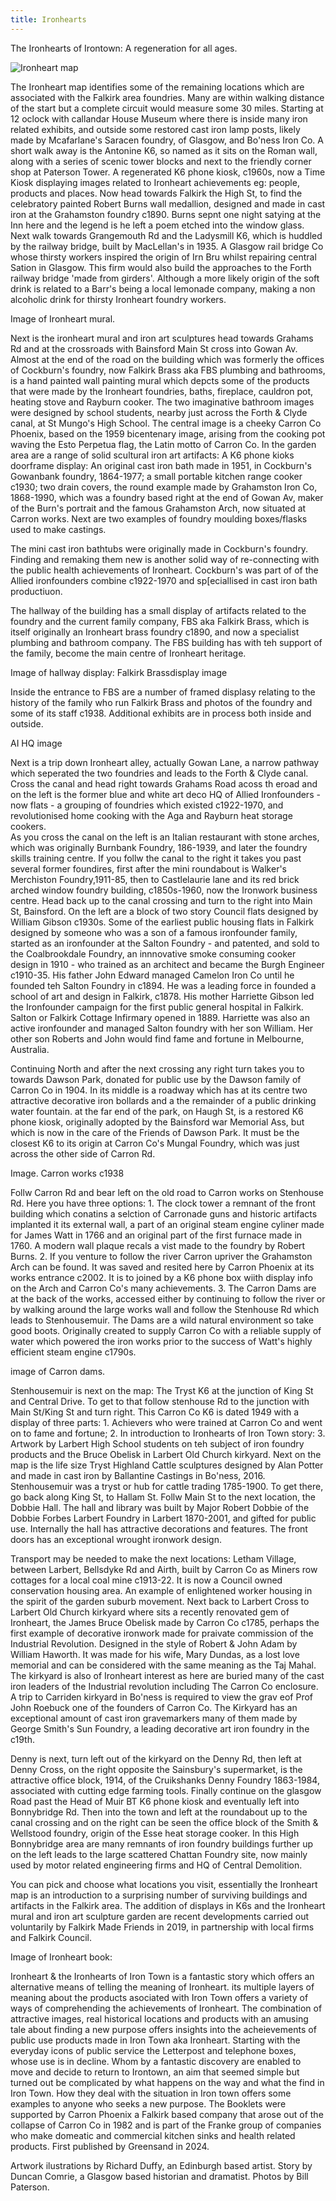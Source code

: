 ```yaml
---
title: Ironhearts
---
```


The Ironhearts of Irontown: A regeneration for all ages.

![Ironheart map](../images/Ironheartmap.jpg)


The Ironheart map identifies some of the remaining locations which are associated with the Falkirk area foundries. Many are within walking distance of the start but a complete circuit would measure some 30 miles. Starting at 12 oclock with callandar House Museum where there is inside many iron related exhibits, and outside some restored cast iron lamp posts, likely made by Mcafarlane's Saracen foundry, of Glasgow, and Bo'ness Iron Co. A short walk away is the Antonine K6, so named as it sits on the Roman wall, along with a series of scenic tower blocks and next to the friendly corner shop at Paterson Tower. A regenerated K6 phone kiosk, c1960s, now a Time Kiosk displaying images related to Ironheart achievements eg: people, products and places. Now head towards Falkirk the High St, to find the celebratory painted Robert Burns wall medallion, designed and made in cast iron at the Grahamston foundry c1890. Burns sepnt one night satying at the Inn here and the legend is he left a poem etched into the window glass.  
Next walk towards Grangemouth Rd and the Ladysmill K6, which is huddled by the railway bridge, built by MacLellan's in 1935. A Glasgow rail bridge Co whose thirsty workers inspired the origin of Irn Bru whilst repairing central Sation in Glasgow. This firm would also build the approaches to the Forth railway bridge 'made from girders'. Although a more likely origin of the soft drink is related to a Barr's being a local lemonade company, making a non alcoholic drink for thirsty Ironheart foundry workers.

Image of Ironheart mural.

Next is the ironheart mural and iron art sculptures head towards Grahams Rd and at the crossroads with Bainsford Main St cross into Gowan Av. Almost at the end of the road on the building which was formerly the offices of Cockburn's foundry, now Falkirk Brass aka FBS plumbing and bathrooms, is a hand painted wall painting mural which depcts some of the products that were made by the Ironheart foundries, baths, fireplace, cauldron pot, heating stove and Rayburn cooker. The two imaginative bathroom images were designed by school students, nearby just across the Forth & Clyde canal, at St Mungo's High School. The central image is a cheeky Carron Co Phoenix, based on the 1959 bicentenary image, arising from the cooking pot waving the Esto Perpetua flag, the Latin motto of Carron Co. 
In the garden area are a range of solid scultural iron art artifacts: A K6 phone kioks doorframe display: An original cast iron bath made in 1951, in Cockburn's Gowanbank foundry, 1864-1977; a small portable kitchen range cooker c1930; two drain covers, the round example made by Grahamston Iron Co, 1868-1990, which was a foundry based right at the end of Gowan Av, maker of the Burn's portrait and the famous Grahamston Arch, now situated at Carron works. Next are two examples of foundry moulding boxes/flasks used to make castings. 

The mini cast iron bathtubs were originally made in Cockburn's foundry. Finding and remaking them new is another solid way of re-connecting with the public health achievements of Ironheart. Cockburn's was part of of the Allied ironfounders combine c1922-1970 and sp[eciallised in cast iron bath productiuon.

The hallway of the building has a small display of artifacts related to the foundry and the current family company, FBS aka Falkirk Brass, which is itself originally an Ironheart brass foundry c1890, and now a specialist plumbing and bathroom company. The FBS building has with teh support of the family, become the main centre of Ironheart heritage.   

Image of hallway display: Falkirk Brassdisplay image

Inside the entrance to FBS are a number of framed displasy relating to the history of the family who run Falkirk Brass and photos of the foundry and some of its staff c1938. Additional exhibits are in process both inside and outside.

AI HQ image

Next is a trip down Ironheart alley, actually Gowan Lane, a narrow pathway which seperated the two foundries and leads to the Forth & Clyde canal. Cross the canal and head right towards Grahams Road acoss th eroad and on the left is the former blue and white art deco HQ of Allied Ironfounders - now flats - a grouping of foundries which existed c1922-1970, and revolutionised home cooking with the Aga and Rayburn heat storage cookers.  
As you cross the canal on the left is an Italian restaurant with stone arches, which was originally Burnbank Foundry, 186-1939, and later the foundry skills training centre. If you follw the canal to the right it takes you past several former foundires, first after the mini roundabout is Walker's Merchiston Foundry,1911-85, then to Castlelaurie lane and its red brick arched window foundry building, c1850s-1960, now the Ironwork business centre. 
Head back up to the canal crossing and turn to the right into Main St, Bainsford. On the left are a block of two story Council flats designed by William Gibson c1930s. Some of the earliest public housing flats in Falkirk designed by someone who was a son of a famous ironfounder family, started as an ironfounder at the Salton Foundry - and patented, and sold to the Coalbrookdale Foundry, an innnovative smoke consuming cooker design in 1910 - who trained as an architect and became the Burgh Engineer c1910-35. His father John Edward managed Camelon Iron Co until he founded teh Salton Foundry in c1894. He was a leading force in founded a school of art and design in Falkirk, c1878. His mother Harriette Gibson led the Ironfounder campaign for the first public general hospital in Falkirk. Salton or Falkirk Cottage Infirmary opened in 1889. Harriette was also an active ironfounder and managed Salton foundry with her son William. Her other son Roberts and John would find fame and fortune in Melbourne, Australia.

Continuing North and after the next crossing any right turn takes you to towards Dawson Park, donated for public use by the Dawson family of Carron Co in 1904. In its  middle is a roadway which has at its centre two attractive decorative iron bollards and a the remainder of a public drinking water fountain. at the far end of the park, on Haugh St, is a restored K6 phone kiosk, originally adopted by the Bainsford war Memorial Ass, but which is now in the care of the Friends of Dawson Park. It must be the closest K6 to its origin at Carron Co's Mungal Foundry, which was just across the other side of Carron Rd.

Image. Carron works c1938 

Follw Carron Rd and bear left on the old road to Carron works on Stenhouse Rd. Here you have three options: 1. The clock tower a remnant of the front building which conatins a selction of Carronade guns and historic artifacts implanted it its external wall, a part of an original steam engine cyliner made for James Watt in 1766 and an original part of the first furnace made in 1760. A modern wall plaque recals a vist made to the foundry by Robert Burns. 
2. If you venture to follow the river Carron upriver the Grahamston Arch can be found. It was saved and resited here by Carron Phoenix at its works entrance c2002. It is to joined by a K6 phone box wiith display info on the Arch and Carron Co's many achievements. 
3. The Carron Dams are at the back of the works, accessed either by continuing to follow the river or by walking around the large works wall and follow the Stenhouse Rd which leads to Stenhousemuir. The Dams are a wild natural environment so take good boots. Originally created to supply Carron Co with a reliable supply of water which powered the iron works prior to the success of Watt's highly efficient steam engine c1790s. 

image of Carron dams.

Stenhousemuir is next on the map: The Tryst K6 at the junction of King St and Central Drive. To get to that follow stenhouse Rd to the junction with Main St/King St and turn right. This Carron Co K6 is dated 1949 with a display of three parts: 1. Achievers who were trained at Carron Co and went on to fame and fortune; 2. In introduction to Ironhearts of Iron Town story: 3. Artwork by Larbert High School students on teh subject of iron foundry products and the Bruce Obelisk in Larbert Old Church kirkyard. Next on the map is the life size Tryst Highland Cattle sculptures designed by Alan Potter and made in cast iron by Ballantine Castings in Bo'ness, 2016. Stenhousemuir was a tryst or hub for cattle trading 1785-1900. To get there, go back along King St, to Hallam St. Follw Main St to the next location, the Dobbie Hall. The hall and library was built by Major Robert Dobbie of the Dobbie Forbes Larbert Foundry in Larbert 1870-2001, and gifted for public use. Internally the hall has attractive decorations and features. The front doors has an exceptional wrought ironwork design.

Transport may be needed to make the next locations: Letham Village, between Larbert, Bellsdyke Rd and Airth, built by Carron Co as Miners row cottages for a local coal mine c1913-22. It is now a Council owned conservation housing area. An example of enlightened worker housing in the spirit of the garden suburb movement. Next back to Larbert Cross to Larbert Old Church kirkyard where sits a recently renovated gem of Ironheart, the James Bruce Obelisk made by Carron Co c1785, perhaps the first example of decorative ironwork made for praivate commission of the Industrial Revolution. Designed in the style of Robert & John Adam by William Haworth. It was made for his wife, Mary Dundas, as a lost love memorial and can be considered with the same meaning as the Taj Mahal. The kirkyard is also of Ironheart interest
as here are buried many of the cast iron leaders of the Industrial revolution including The Carron Co enclosure. A trip to Carriden kirkyard in Bo'ness is required to view the grav eof Prof John Roebuck one of the founders of Carron Co. The Kirkyard has an exceptional amount of cast iron gravemarkers many of them made by George Smith's Sun Foundry, a leading decorative art iron foundry in the c19th.

Denny is next, turn left out of the kirkyard on the Denny Rd, then left at Denny Cross, on the right opposite the Sainsbury's supermarket, is the attractive office block, 1914, of the Cruikshanks Denny Foundry 1863-1984, associated with cutting edge farming tools. Finally continue on the glasgow Road past the Head of Muir BT K6 phone kiosk and eventually left into Bonnybridge Rd. Then into the town and left at the roundabout up to the canal crossing and on the right can be seen the office block of the Smith & Wellstood foundry, origin of the Esse heat storage cooker. In this High Bonnybridge area are many remnants of iron foundry buildings further up on the left leads to the large scattered Chattan Foundry site, now mainly used by motor related engineering firms and HQ of Central Demolition.

You can pick and choose what locations you visit, essentially the Ironheart map is an introduction to a surprising number of surviving buildings and artifacts in the Falkirk area. The addition of displays in K6s and the Ironheart mural and iron art sculpture garden are recent developments carried out voluntarily by Falkirk Made Friends in 2019, in partnership with local firms and Falkirk Council.   

Image of Ironheart book:

Ironheart & the Ironhearts of Iron Town is a fantastic story which offers an alternative means of telling the meaning of Ironheart. its multiple layers of meaning about the products asociated with Iron Town offers a variety of ways of comprehending the achievements of Ironheart. The combination of attractive images, real historical locations and products with an amusing tale about finding a new purpose offers insights into the acheievements of public use products made in Iron Town aka Ironheart. Starting with the everyday icons of public service the Letterpost and telephone boxes, whose use is in decline. Whom by a fantastic discovery are enabled to move and decide to return to Irontown, an aim that seemed simple but turned out be complicated by what happens on the way and what the find in Iron Town. How they deal with the situation in Iron town offers some examples to anyone who seeks a new purpose. 
The Booklets were supported by Carron Phoenix a Falkirk based company that arose out of the collapse of Carron Co in 1982 and is part of the Franke group of companies who make domeatic and commercial kitchen sinks and health related products. First published by Greensand in 2024.

Artwork ilustrations by Richard Duffy, an Edinburgh based artist.
Story by Duncan Comrie, a Glasgow based historian and dramatist.
Photos by Bill Paterson.
